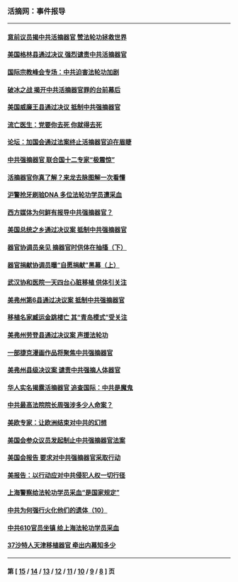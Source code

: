 ### 活摘网：事件报导
---
#### [意前议员揭中共活摘器官 赞法轮功拯救世界](../../pages/nf5877/n13203445.md?09190430) 
#### [美国格林县通过决议 强烈谴责中共活摘器官](../../pages/nf5877/n13119367.md?09190430) 
#### [国际宗教峰会专场：中共迫害法轮功加剧](../../pages/nf5877/n13088279.md?09190430) 
#### [破冰之战 揭开中共活摘器官罪的台前幕后](../../pages/nf5877/n13082457.md?09190430) 
#### [美国威廉王县通过决议 抵制中共强摘器官](../../pages/nf5877/n13056521.md?09190430) 
#### [流亡医生：党要你去死 你就得去死](../../pages/nf5877/n13052835.md?09190430) 
#### [论坛：加国会通过法案终止活摘器官迫在眉睫](../../pages/nf5877/n13029839.md?09190430) 
#### [中共强摘器官 联合国十二专家“极震惊”](../../pages/nf5877/n13024313.md?09190430) 
#### [活摘器官你真了解？来龙去脉图解一次看懂](../../pages/nf5877/n13013820.md?09190430) 
#### [沪警抢牙刷验DNA 多位法轮功学员遭采血](../../pages/nf5877/n12969218.md?09190430) 
#### [西方媒体为何鲜有报导中共强摘器官？](../../pages/nf5877/n12932034.md?09190430) 
#### [美国总统之乡通过决议案 抵制中共强摘器官](../../pages/nf5877/n12908242.md?09190430) 
#### [器官协调员亲见 摘器官时供体在抽搐（下）](../../pages/nf5877/n12898622.md?09190430) 
#### [器官捐献协调员曝“自愿捐献”黑幕（上）](../../pages/nf5877/n12878830.md?09190430) 
#### [武汉协和医院一天四台心脏移植 供体引关注](../../pages/nf5877/n12863175.md?09190430) 
#### [美弗州第6县通过决议案 抵制中共强摘器官](../../pages/nf5877/n12805218.md?09190430) 
#### [移植名家臧运金跳楼亡 其“青岛模式”受关注](../../pages/nf5877/n12803746.md?09190430) 
#### [美弗州劳登县通过决议案 声援法轮功](../../pages/nf5877/n12785715.md?09190430) 
#### [一部捷克漫画作品将聚焦中共强摘器官](../../pages/nf5877/n12785954.md?09190430) 
#### [美弗州县级决议案 谴责中共强摘人体器官](../../pages/nf5877/n12721290.md?09190430) 
#### [华人实名揭露活摘器官 追查国际：中共是魔鬼](../../pages/nf5877/n12691724.md?09190430) 
#### [中共最高法院院长周强涉多少人命案？](../../pages/nf5877/n12678074.md?09190430) 
#### [美欧专家：让欧洲结束对中共的幻想](../../pages/nf5877/n12652921.md?09190430) 
#### [美国会参众议员发起制止中共强摘器官法案](../../pages/nf5877/n12627668.md?09190430) 
#### [美国会报告 要求对中共强摘器官采取行动](../../pages/nf5877/n12448233.md?09190430) 
#### [美报告：以行动应对中共侵犯人权一切行径](../../pages/nf5877/n12443204.md?09190430) 
#### [上海警察给法轮功学员采血“是国家规定”](../../pages/nf5877/n12371027.md?09190430) 
#### [中共为何强行火化他们的遗体（10）](../../pages/nf5877/n12352363.md?09190430) 
#### [中共610官员坐镇 给上海法轮功学员采血](../../pages/nf5877/n12350295.md?09190430) 
#### [37沙特人天津移植器官 牵出内幕知多少](../../pages/nf5877/n12338586.md?09190430) 

---
#### 第 [ [15](./15.md?09190430) / [14](./14.md?09190430) / [13](./13.md?09190430) / [12](./12.md?09190430) / [11](./11.md?09190430) / [10](./10.md?09190430) / [9](./9.md?09190430) / [8](./8.md?09190430) ] 页
